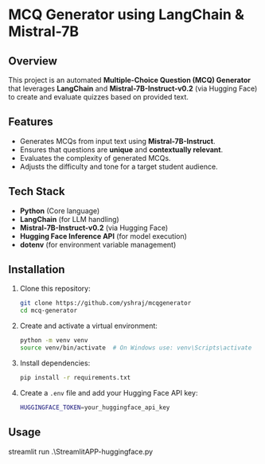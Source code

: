 # MCQ Generator using LangChain & Mistral-7B

## Overview
This project is an automated **Multiple-Choice Question (MCQ) Generator** that leverages **LangChain** and **Mistral-7B-Instruct-v0.2** (via Hugging Face) to create and evaluate quizzes based on provided text.

## Features
- Generates MCQs from input text using **Mistral-7B-Instruct**.
- Ensures that questions are **unique** and **contextually relevant**.
- Evaluates the complexity of generated MCQs.
- Adjusts the difficulty and tone for a target student audience.

## Tech Stack
- **Python** (Core language)
- **LangChain** (for LLM handling)
- **Mistral-7B-Instruct-v0.2** (via Hugging Face)
- **Hugging Face Inference API** (for model execution)
- **dotenv** (for environment variable management)

## Installation
1. Clone this repository:
   ```sh
   git clone https://github.com/yshraj/mcqgenerator
   cd mcq-generator
   ```
2. Create and activate a virtual environment:
   ```sh
   python -m venv venv
   source venv/bin/activate  # On Windows use: venv\Scripts\activate
   ```
3. Install dependencies:
   ```sh
   pip install -r requirements.txt
   ```
4. Create a `.env` file and add your Hugging Face API key:
   ```sh
   HUGGINGFACE_TOKEN=your_huggingface_api_key
   ```

## Usage
streamlit run .\StreamlitAPP-huggingface.py

